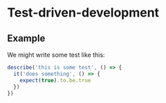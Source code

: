 # Test-driven-development
## Example
We might write some test like this:
```js
describe('this is some test', () => {
  it('does something', () => {
    expect(true).to.be.true
  })
})
```